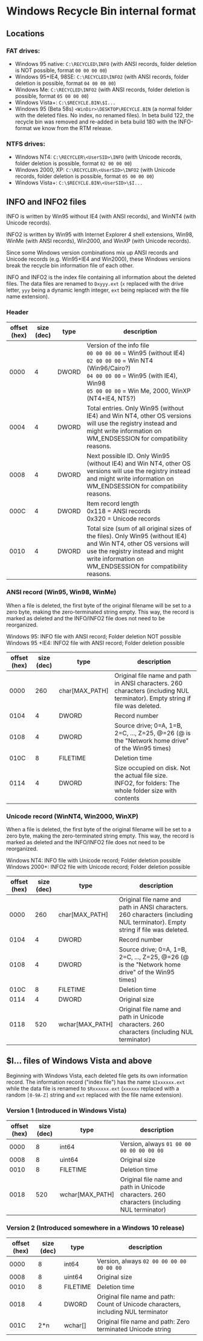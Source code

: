 
# Windows Recycle Bin internal format

## Locations

### FAT drives:

- Windows 95 native:	`C:\RECYCLED\INFO` (with ANSI records, folder deletion is NOT possible, format `00 00 00 00`)
- Windows 95+IE4, 98SE:	`C:\RECYCLED\INFO2` (with ANSI records, folder deletion is possible, format `04 00 00 00`)
- Windows Me:		`C:\RECYCLED\INFO2` (with ANSI records, folder deletion is possible, format `05 00 00 00`)
- Windows Vista+:	`C:\$RECYCLE.BIN\$I...`
- Windows 95 (Beta 58s)	`<WinDir>\DESKTOP\RECYCLE.BIN` (a normal folder with the deleted files. No index, no renamed files). In beta build 122, the recycle bin was removed and re-added in beta build 180 with the INFO-format we know from the RTM release.

### NTFS drives:

- Windows NT4:		`C:\RECYCLER\<UserSID>\INFO` (with Unicode records, folder deletion is possible, format `02 00 00 00`)
- Windows 2000, XP:	`C:\RECYCLER\<UserSID>\INFO2` (with Unicode records, folder deletion is possible, format `05 00 00 00`)
- Windows Vista+:	`C:\$RECYCLE.BIN\<UserSID>\$I...`

## INFO and INFO2 files

INFO is written by Win95 without IE4 (with ANSI records), and WinNT4 (with Unicode records).

INFO2 is written by Win95 with Internet Explorer 4 shell extensions, Win98, WinMe (with ANSI records), Win2000, and WinXP (with Unicode records).

Since some Windows version combinations mix up ANSI records and Unicode records (e.g. Win95+IE4 and Win2000), these Windows versions break the recycle bin information file of each other.

INFO and INFO2 is the index file containing all information about the deleted files. The data files are renamed to `Dxyyy.ext` (`x` replaced with the drive letter, `yyy` being a dynamic length integer, `ext` being replaced with the file name extension).

### Header

| offset (hex) | size (dec) |  type | description |
|--------------|------------|-------|-------------|
| 0000         | 4          | DWORD | Version of the info file<br>`00 00 00 00` = Win95 (without IE4)<br>`02 00 00 00` = Win NT4 (Win96/Cairo?)<br>`04 00 00 00` = Win95 (with IE4), Win98<br>`05 00 00 00` = Win Me, 2000, WinXP (NT4+IE4, NT5?) | 
| 0004         | 4          | DWORD | Total entries. Only Win95 (without IE4) and Win NT4, other OS versions will use the registry instead and might write information on WM_ENDSESSION for compatibility reasons. | 
| 0008         | 4          | DWORD | Next possible ID. Only Win95 (without IE4) and Win NT4, other OS versions will use the registry instead and might write information on WM_ENDSESSION for compatibility reasons. | 
| 000C         | 4          | DWORD | Item record length<br>0x118 = ANSI records<br>0x320 = Unicode records | 
| 0010         | 4          | DWORD | Total size (sum of all original sizes of the files). Only Win95 (without IE4) and Win NT4, other OS versions will use the registry instead and might write information on WM_ENDSESSION for compatibility reasons. | 

### ANSI record (Win95, Win98, WinMe)

When a file is deleted, the first byte of the original filename will be set to a zero byte,
making the zero-terminated string empty. This way, the record is marked as deleted
and the INFO/INFO2 file does not need to be reorganized.

Windows 95:      INFO file with ANSI record; Folder deletion NOT possible
Windows 95 +IE4: INFO2 file with ANSI record; Folder deletion possible

| offset (hex) | size (dec) |  type           | description |
|--------------|------------|-----------------|-------------|
| 0000         | 260        | char[MAX_PATH]  | Original file name and path in ANSI characters. 260 characters (including NUL terminator). Empty string if file was deleted. | 
| 0104         | 4          | DWORD           | Record number | 
| 0108         | 4          | DWORD           | Source drive; 0=A, 1=B, 2=C, ..., Z=25, @=26 (@ is the "Network home drive" of the Win95 times) | 
| 010C         | 8          | FILETIME        | Deletion time | 
| 0114         | 4          | DWORD           | Size occupied on disk. Not the actual file size.<br>INFO2, for folders: The whole folder size with contents | 

### Unicode record (WinNT4, Win2000, WinXP)

When a file is deleted, the first byte of the original filename will be set to a zero byte,
making the zero-terminated string empty. This way, the record is marked as deleted
and the INFO/INFO2 file does not need to be reorganized.

Windows NT4:   INFO file with Unicode record; Folder deletion possible
Windows 2000+: INFO2 file with Unicode record; Folder deletion possible

| offset (hex) | size (dec) |  type           | description |
|--------------|------------|-----------------|-------------|
| 0000         | 260        | char[MAX_PATH]  | Original file name and path in ANSI characters. 260 characters (including NUL terminator). Empty string if file was deleted. | 
| 0104         | 4          | DWORD           | Record number | 
| 0108         | 4          | DWORD           | Source drive; 0=A, 1=B, 2=C, ..., Z=25, @=26 (@ is the "Network home drive" of the Win95 times) | 
| 010C         | 8          | FILETIME        | Deletion time | 
| 0114         | 4          | DWORD           | Original size |
| 0118         | 520        | wchar[MAX_PATH] | Original file name and path in Unicode characters. 260 characters (including NUL terminator) | 

## $I... files of Windows Vista and above

Beginning with Windows Vista, each deleted file gets its own information record. The information record ("index file") has the name `$Ixxxxxx.ext` while the data file is renamed to `$Rxxxxxx.ext` (`xxxxxx` replaced with a random `[0-9A-Z]` string and `ext` replaced with the file name extension).

### Version 1 (Introduced in Windows Vista)

| offset (hex) | size (dec) |  type           | description |
|--------------|------------|-----------------|-------------|
| 0000         | 8          | int64           | Version, always `01 00 00 00 00 00 00 00` |
| 0008         | 8          | uint64          | Original size | 
| 0010         | 8          | FILETIME        | Deletion time | 
| 0018         | 520        | wchar[MAX_PATH] | Original file name and path in Unicode characters. 260 characters (including NUL terminator) | 

### Version 2 (Introduced somewhere in a Windows 10 release)

| offset (hex) | size (dec) |  type           | description |
|--------------|------------|-----------------|-------------|
| 0000         | 8          | int64           | Version, always `02 00 00 00 00 00 00 00` |
| 0008         | 8          | uint64          | Original size | 
| 0010         | 8          | FILETIME        | Deletion time | 
| 0018         | 4          | DWORD           | Original file name and path: Count of Unicode characters, including NUL terminator | 
| 001C         | 2*n        | wchar[]         | Original file name and path: Zero terminated Unicode string |
